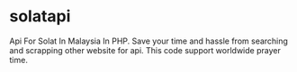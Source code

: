 # solatapi
Api For Solat In Malaysia In PHP. Save your time and hassle from searching and scrapping other website for api. This code support worldwide prayer time.
